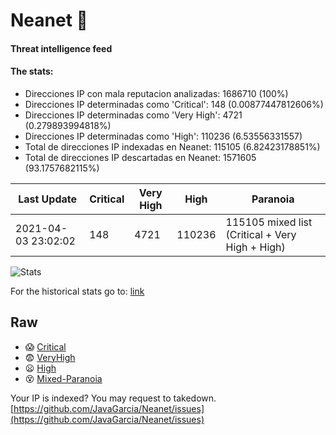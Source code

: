 # Neanet :hocho:
#### Threat intelligence feed
#### The stats:

- Direcciones IP con mala reputacion analizadas: 1686710 (100%)
- Direcciones IP determinadas como 'Critical':  148 (0.00877447812606%)
- Direcciones IP determinadas como 'Very High':  4721 (0.279893994818%)
- Direcciones IP determinadas como 'High':  110236 (6.53556331557)
- Total de direcciones IP indexadas en Neanet:  115105 (6.82423178851%)
- Total de direcciones IP descartadas en Neanet:  1571605 (93.1757682115%)

| Last Update | Critical | Very High | High | Paranoia |
| --- | --- | --- | --- | --- |
| 2021-04-03 23:02:02 | 148 | 4721 | 110236 | 115105 mixed list (Critical + Very High + High)|

![Stats](https://docs.google.com/spreadsheets/d/e/2PACX-1vSnaNMIXVabIpDJjufMlzH7poXnshF3mgd8Is1g9ytUEzVsP5my4Trn8f-xkoLLQ38xpL3HtmUexLo6/pubchart?oid=501124687&format=image)

For the historical stats go to: [link](/stats.csv)
## Raw
- :scream: [Critical](https://raw.githubusercontent.com/JavaGarcia/Neanet/master/blacklists/neanet_critical.txt)
- :fearful: [VeryHigh](https://raw.githubusercontent.com/JavaGarcia/Neanet/master/blacklists/neanet_veryHigh.txtt)
- :frowning: [High](https://raw.githubusercontent.com/JavaGarcia/Neanet/master/blacklists/neanet_high.txt)
- :dizzy_face: [Mixed-Paranoia](https://raw.githubusercontent.com/JavaGarcia/Neanet/master/blacklists/neanet_all.txt)


Your IP is indexed? You may request to takedown. [https://github.com/JavaGarcia/Neanet/issues](https://github.com/JavaGarcia/Neanet/issues)






















































































































































































































































































































































































































































































































































































































































































































































































































































































































































































































































































































































































































































































































































































































































































































































































































































































































































































































































































































































































































































































































































































































































































































































































































































































































































































































































































































































































































































































































































































































































































































































































































































































































































































































































































































































































































































































































































































































































































































































































































































































































































































































































































































































































































































































































































































































































































































































































































































































































































































































































































































































































































































































































































































































































































































































